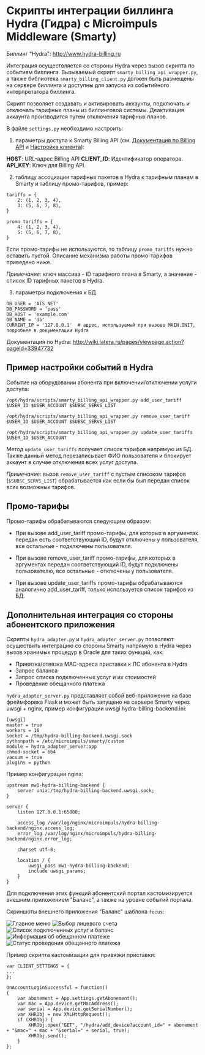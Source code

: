 Скрипты интеграции биллинга Hydra (Гидра) с Microimpuls Middleware (Smarty)
===================================================================

Биллинг "Hydra": http://www.hydra-billing.ru

Интеграция осуществляется со стороны Hydra через вызов скрипта по событиям биллинга.
Вызываемый скрипт ``smarty_billing_api_wrapper.py``, а также библиотека ``smarty_billing_client.py``
должен быть размещены на сервере биллинга и доступны для запуска из событийного интерпретатора биллинга.

Скрипт позволяет создавать и активировать аккаунты, подключать и отключать тарифные планы из биллинговой системы.
Деактивация аккаунта производится путем отключения тарифных планов.

В файле ``settings.py`` необходимо настроить: 

1) параметры доступа к Smarty Billing API
(см. [Документация по Billing API](http://mi-smarty-docs.readthedocs.io/ru/latest/integration.html#billing-api)
и [Настройка клиента](http://mi-smarty-docs.readthedocs.io/ru/latest/service_configuration.html#client-creation)):

**HOST**: URL-адрес Billing API
**CLIENT_ID**: Идентификатор оператора.
**API_KEY**: Ключ для Billing API.


2) таблицу ассоциации тарифных пакетов в Hydra к тарифным планам в Smarty и таблицу промо-тарифов, пример:
```
tariffs = {
    2: (1, 2, 3, 4),
    3: (5, 6, 7, 8),
}

promo_tariffs = {
    4: (1, 2, 3, 4),
    5: (5, 6, 7, 8),
}
```


Если промо-тарифы не используются, то таблицу `promo_tariffs` нужно оставить пустой. 
Описание механизма работы промо-тарифов приведено ниже.

*Примечание*: ключ массива - ID тарифного плана в Smarty, а значение - список ID тарифных пакетов в Hydra.

3) параметры подключения к БД

```
DB_USER = 'AIS_NET'
DB_PASSWORD = 'pass'
DB_HOST = 'example.com'
DB_NAME = 'db'
CURRENT_IP = '127.0.0.1'  # адрес, используемый при вызове MAIN.INIT, подробнее в документации Hydra
```

Документация по Hydra: http://wiki.latera.ru/pages/viewpage.action?pageId=33947732

Пример настройки событий в Hydra
--------------------------------

Событие на оборудовании абонента при включении/отключении услуги доступа:

``/opt/hydra/scripts/smarty_billing_api_wrapper.py add_user_tariff  $USER_ID $USER_ACCOUNT $SUBSC_SERVS_LIST``

``/opt/hydra/scripts/smarty_billing_api_wrapper.py remove_user_tariff $USER_ID $USER_ACCOUNT $SUBSC_SERVS_LIST``

``/opt/hydra/scripts/smarty_billing_api_wrapper.py update_user_tariffs $USER_ID $USER_ACCOUNT``

Метод `update_user_tariffs` получает список тарифов напрямую из БД. Также данный метод перезаписывает ФИО пользователя и блокирует аккаунт в случае отключения всех услуг доступа.

*Примечание*: вызов `remove_user_tariff` с пустым списоком тарифов (`$SUBSC_SERVS_LIST`) обрабатывается как если бы был передан список всех возможных тарифов.

Промо-тарифы
------------

Промо-тарифы обрабатываются следующим образом: 

- При вызове add_user_tariff промо-тарифы, для которых в аргументах передан есть соответствующий ID, будут отключены у пользователя, все остальные - подключены пользователя.

- При вызове remove_user_tariff промо-тарифы, для которых в аргументах передан соответствующий ID, будут подключены пользователю, все остальные - отключены у пользователя.

- При вызове update_user_tariffs промо-тарифы обрабатываются аналогично add_user_tariff, только используется список тарифов из БД.

Дополнительная интеграция со стороны абонентского приложения
------------------------------------------------------------

Скрипты ``hydra_adapter.py`` и ``hydra_adapter_server.py`` позволяют осуществить интеграцию со стороны Smarty напрямую в Hydra через вызов хранимых процедур в Oracle для таких функций, как:
* Привязка/отвязка MAC-адреса приставки к ЛС абонента в Hydra
* Запрос баланса
* Запрос списка подключенных услуг и их стоимостей
* Проведение обещанного платежа

``hydra_adapter_server.py`` представляет собой веб-приложение на базе фреймфорвка Flask и может быть запущено на сервере
Smarty через uwsgi + nginx, пример конфигурации uwsgi hydra-billing-backend.ini:
```
[uwsgi]
master = true
workers = 16
socket = /tmp/hydra-billing-backend.uwsgi.sock
pythonpath = /etc/microimpuls/smarty/custom
module = hydra_adapter_server:app
chmod-socket = 664
vacuum = true
plugins = python
```

Пример конфигурации nginx:
```
upstream mw1-hydra-billing-backend {
    server unix:/tmp/hydra-billing-backend.uwsgi.sock;
}

server {
    listen 127.0.0.1:65080;

    access_log /var/log/nginx/microimpuls/hydra-billing-backend/nginx.access_log;
    error_log /var/log/nginx/microimpuls/hydra-billing-backend/nginx.error_log;

    charset utf-8;

    location / {
        uwsgi_pass mw1-hydra-billing-backend;
        include uwsgi_params;
    }
}

```

Для подключения этих функций абонентский портал кастомизируется внешним приложением "Баланс", а также на уровне событий портала.

Скриншоты внешнего приложения "Баланс" шаблона ``focus``:

![Главное меню](/hydra_billing_script/preview/focus_balance_menu.jpg)
![Выбор лицевого счета](/hydra_billing_script/preview/focus_balance_account.jpg)
![Список подключенных услуг и баланс](/hydra_billing_script/preview/focus_balance_services.jpg)
![Информация об обещанном платеже](/hydra_billing_script/preview/focus_balance_promised_payment.jpg)
![Статус проведения обещанного платежа](/hydra_billing_script/preview/focus_balance_promised_payment_info.jpg)

Пример скрипта кастомизации для привязки приставки:
```
var CLIENT_SETTINGS = {
...
};

OnAccountLoginSuccessful = function()
{
    var abonement = App.settings.getAbonement();
    var mac = App.device.getMacAddress();
    var serial = App.device.getSerialNumber();
    var XHRObj = new XMLHttpRequest();
    if (XHRObj) {
        XHRObj.open("GET", "/hydra/add_device?account_id=" + abonement + "&mac=" + mac + "&serial=" + serial, true);
        XHRObj.send();
    }
};
```

